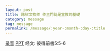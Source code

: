 ```yaml
---
layout: post
title: 陈钦文牧师 作主門徒是宣教的基礎
category: message
tag: message
permalink: /message/:year-:month-:day-:title
---
```


[录音](http://media.wcec-home.org/audio/message/20150222_Chen.mp3) [PPT]() 经文: 彼得前書5:5-6 
